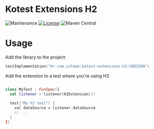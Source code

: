 # Kotest Extensions H2

![Maintenance](https://img.shields.io/maintenance/yes/2025)
[![License](https://img.shields.io/github/license/LeoColman/kotest-extensions-h2)](LICENSE)
![Maven Central](https://img.shields.io/maven-central/v/br.com.colman/kotest-extensions-h2)


# Usage
Add the library to the project:
```kotlin
testImplementation("br.com.colman:kotest-extensions-h2:VERSION")
```

Add the extension to a test where you're using H2

```kotlin

class MyTest : FunSpec({
  val listener = listener(H2Extension())
  
  test("My h2 test") {
    val dataSource = listener.dataSource
    // ...
  }
})

```

